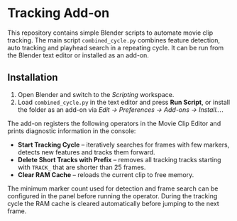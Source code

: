 # Tracking Add-on

This repository contains simple Blender scripts to automate movie clip
tracking. The main script `combined_cycle.py` combines feature detection,
auto tracking and playhead search in a repeating cycle. It can be run from
the Blender text editor or installed as an add-on.

## Installation
1. Open Blender and switch to the *Scripting* workspace.
2. Load `combined_cycle.py` in the text editor and press **Run Script**, or
   install the folder as an add-on via *Edit → Preferences → Add-ons →
   Install...*.

The add-on registers the following operators in the Movie Clip Editor and
prints diagnostic information in the console:

- **Start Tracking Cycle** – iteratively searches for frames with few
  markers, detects new features and tracks them forward.
- **Delete Short Tracks with Prefix** – removes all tracking tracks starting
  with `TRACK_` that are shorter than 25 frames.
- **Clear RAM Cache** – reloads the current clip to free memory.

The minimum marker count used for detection and frame search can be configured
in the panel before running the operator. During the tracking cycle the
RAM cache is cleared automatically before jumping to the next frame.

